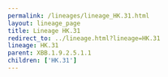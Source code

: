 ```yaml
---
permalink: /lineages/lineage_HK.31.html
layout: lineage_page
title: Lineage HK.31
redirect_to: ../lineage.html?lineage=HK.31
lineage: HK.31
parent: XBB.1.9.2.5.1.1
children: ['HK.31']
---
```

